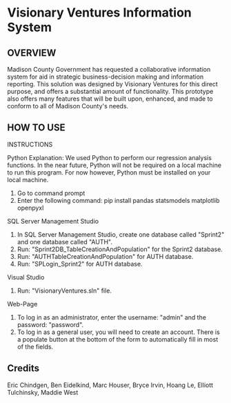 # Visionary Ventures Information System

## OVERVIEW
Madison County Government has requested a collaborative information system for aid in strategic business-decision making and information reporting.
This solution was designed by Visionary Ventures for this direct purpose, and offers a substantial amount of functionality. This prototype also offers many features that will be built upon, enhanced, and made to conform to all of Madison County's needs.

## HOW TO USE
INSTRUCTIONS

Python
Explanation: We used Python to perform our regression analysis functions. In the near future, Python will not be required
			on a local machine to run this program. For now however, Python must be installed on your local machine.
1. Go to command prompt
2. Enter the following command: pip install pandas statsmodels matplotlib openpyxl

SQL Server Management Studio
1. In SQL Server Management Studio, create one database called "Sprint2" and one database called "AUTH".
2. Run: "Sprint2DB_TableCreationAndPopulation" for the Sprint2 database.
3. Run: "AUTHTableCreationAndPopulation" for AUTH database.
4. Run: "SPLogin_Sprint2" for AUTH database.

Visual Studio
1. Run: "VisionaryVentures.sln" file.

Web-Page
1. To log in as an administrator, enter the username: "admin" and the password: "password".
2. To log in as a general user, you will need to create an account. There is a populate button at the bottom of the form to
	automatically fill in most of the fields.

## Credits
Eric Chindgen, Ben Eidelkind, Marc Houser, Bryce Irvin, Hoang Le, Elliott Tulchinsky, Maddie West
